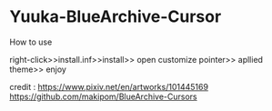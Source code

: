 # Yuuka-BlueArchive-Cursor

How to use

right-click>>install.inf>>install>>
open customize pointer>>
apllied theme>>
enjoy

credit : https://www.pixiv.net/en/artworks/101445169
https://github.com/makipom/BlueArchive-Cursors
